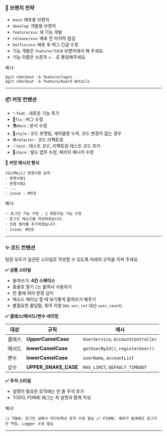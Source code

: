 ### **🌳 브랜치 전략**

- `main`: 배포용 브랜치
- `develop`: 개발용 브랜치
- `feature/xxx`: 새 기능 개발
- `release/xxx`: 배포 전 마지막 점검
- `hotfix/xxx`: 배포 후 버그 긴급 수정
- 기능 개발은 `feature/기능명` 브랜치에서 해 주세요.
- 기능 이름은 소문자 + `-` 로 통일해주세요.

예시:

```
$git checkout -b feature/login
$git checkout -b feature/board-details
```

---

### **📦 커밋 컨벤션**

- ✨`feat` : 새로운 기능 추가
- 🐛`fix` : 버그 수정
- 📚`docs` : 문서 수정
- 💄`style` : 코드 포맷팅, 세미콜론 누락, 코드 변경이 없는 경우
- ♻️`refactor` : 코드 리펙토링
- ✅`test` : 테스트 코드, 리펙토링 테스트 코드 추가
- 💚`chore` : 빌드 업무 수정, 패키지 매니저 수정

**🧾 커밋 메시지 형식**

```
[GitMoji] 변경사항 요약
- 변경사항1
- 변경사항2
- ...
- issue : #번호
```

예시:

```
✨ 로그인 기능 구현 , 🐛 회원가입 기능 수정
- 로그인 메소드를 작성하였습니다.
- 인증 필터를 추가하였습니다.
- issue: #번호
```

---

### **✨ 코드 컨벤션**

팀원 모두가 일관된 스타일로 작성할 수 있도록 아래의 규칙을 지켜 주세요.

**✅ 공통 스타일**

- 들여쓰기: **4칸 스페이스**
- 중괄호 열기 `{`는 붙여서 사용하기
- 한 줄에 여러 문장 금지
- 메소드 체이닝 할 때 보기좋게 들여쓰기 해주기
- 불필요한 줄임말, 축약 지양 (ex. `usr`, `cnt` 대신 `user`, `count`)

**✅ 클래스/메서드/변수 네이밍**

| **대상** | **규칙**             | **예시**                           |
| -------- | -------------------- | ---------------------------------- |
| 클래스   | **UpperCamelCase**   | `UserService`, `AccountController` |
| 메서드   | **lowerCamelCase**   | `getUserById()`, `registerUser()`  |
| 변수     | **lowerCamelCase**   | `userName`, `accountList`          |
| 상수     | **UPPER_SNAKE_CASE** | `MAX_LIMIT`, `DEFAULT_TIMEOUT`     |

**✅ 주석 스타일**

- 설명이 필요한 로직에는 한 줄 주석 추가
- TODO, FIXME 태그는 꼭 설명과 함께 작성

예시:

`// TODO: 로그인 실패시 리다이렉션 로직 수정 필요
// FIXME: 예외가 발생해도 로그가 안 찍힘. Logger 수정 필요`

---